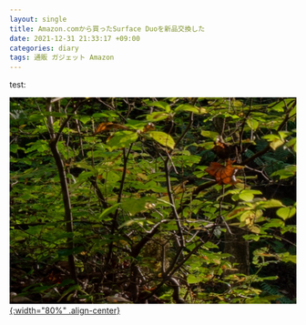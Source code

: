 ```yaml
---
layout: single
title: Amazon.comから買ったSurface Duoを新品交換した
date: 2021-12-31 21:33:17 +09:00
categories: diary
tags: 通販 ガジェット Amazon
---
```


test:

[![](/assets/images/posts/2021-12-31-21-34-40.png){:width="80%" .align-center} ](/assets/images/posts/2021-12-31-21-34-40.png)

